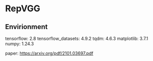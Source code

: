 # RepVGG
## Envirionment
tensorflow: 2.8
tensorflow_datasets: 4.9.2
tqdm: 4.6.3
matplotlib: 3.7.1
numpy: 1.24.3

paper: https://arxiv.org/pdf/2101.03697.pdf
